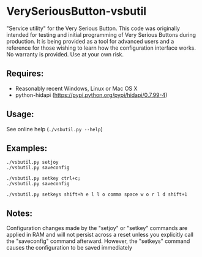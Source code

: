 VerySeriousButton-vsbutil
=========================

"Service utility" for the Very Serious Button.
This code was originally intended for testing and initial programming of Very Serious Buttons during production. It is being provided as a tool for advanced users and a reference for those wishing to learn how the configuration interface works. No warranty is provided. Use at your own risk.

## Requires:
* Reasonably recent Windows, Linux or Mac OS X
* python-hidapi (https://pypi.python.org/pypi/hidapi/0.7.99-4)

## Usage:
See online help (```./vsbutil.py --help```)

## Examples:
    ./vsbutil.py setjoy
    ./vsbutil.py saveconfig

    ./vsbutil.py setkey ctrl+c;
    ./vsbutil.py saveconfig

    ./vsbutil.py setkeys shift+h e l l o comma space w o r l d shift+1

## Notes:
Configuration changes made by the "setjoy" or "setkey" commands are applied in RAM and will not persist across a reset unless you explicitly call the "saveconfig" command afterward. However, the "setkeys" command causes the configuration to be saved immediately
